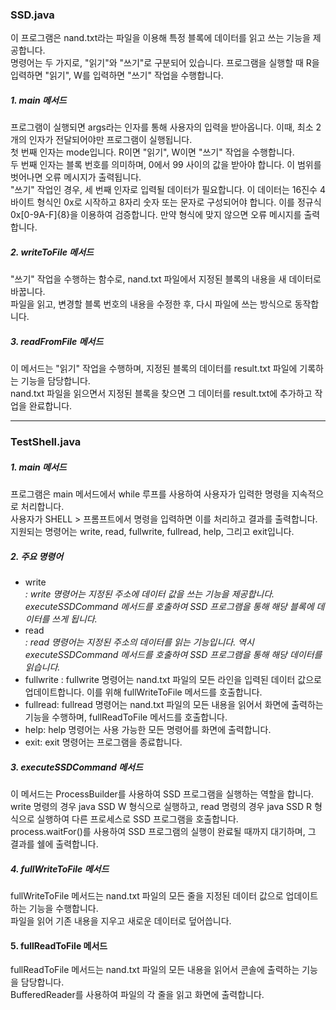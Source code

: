 ### SSD.java
이 프로그램은 nand.txt라는 파일을 이용해 특정 블록에 데이터를 읽고 쓰는 기능을 제공합니다.    
명령어는 두 가지로, "읽기"와 "쓰기"로 구분되어 있습니다. 프로그램을 실행할 때 R을 입력하면 "읽기", W를 입력하면 "쓰기" 작업을 수행합니다.

##### 1. main 메서드   
프로그램이 실행되면 args라는 인자를 통해 사용자의 입력을 받아옵니다. 이때, 최소 2개의 인자가 전달되어야만 프로그램이 실행됩니다.   
첫 번째 인자는 mode입니다. R이면 "읽기", W이면 "쓰기" 작업을 수행합니다.   
두 번째 인자는 블록 번호를 의미하며, 0에서 99 사이의 값을 받아야 합니다. 이 범위를 벗어나면 오류 메시지가 출력됩니다.    
"쓰기" 작업인 경우, 세 번째 인자로 입력될 데이터가 필요합니다. 이 데이터는 16진수 4바이트 형식인 0x로 시작하고 8자리 숫자 또는 문자로 구성되어야 합니다. 이를 정규식 0x[0-9A-F]{8}을 이용하여 검증합니다. 만약 형식에 맞지 않으면 오류 메시지를 출력합니다.

##### 2. writeToFile 메서드    
"쓰기" 작업을 수행하는 함수로, nand.txt 파일에서 지정된 블록의 내용을 새 데이터로 바꿉니다.    
파일을 읽고, 변경할 블록 번호의 내용을 수정한 후, 다시 파일에 쓰는 방식으로 동작합니다.

##### 3. readFromFile 메서드    
이 메서드는 "읽기" 작업을 수행하며, 지정된 블록의 데이터를 result.txt 파일에 기록하는 기능을 담당합니다.   
nand.txt 파일을 읽으면서 지정된 블록을 찾으면 그 데이터를 result.txt에 추가하고 작업을 완료합니다.   

<hr/>

### TestShell.java

##### 1. main 메서드   
프로그램은 main 메서드에서 while 루프를 사용하여 사용자가 입력한 명령을 지속적으로 처리합니다.   
사용자가 SHELL > 프롬프트에서 명령을 입력하면 이를 처리하고 결과를 출력합니다.   
지원되는 명령어는 write, read, fullwrite, fullread, help, 그리고 exit입니다.

##### 2. 주요 명령어   
- write <address> <data>: write 명령어는 지정된 주소에 데이터 값을 쓰는 기능을 제공합니다. executeSSDCommand 메서드를 호출하여 SSD 프로그램을 통해 해당 블록에 데이터를 쓰게 됩니다.   
- read <address>: read 명령어는 지정된 주소의 데이터를 읽는 기능입니다. 역시 executeSSDCommand 메서드를 호출하여 SSD 프로그램을 통해 해당 데이터를 읽습니다.   
- fullwrite <data>: fullwrite 명령어는 nand.txt 파일의 모든 라인을 입력된 데이터 값으로 업데이트합니다. 이를 위해 fullWriteToFile 메서드를 호출합니다.   
- fullread: fullread 명령어는 nand.txt 파일의 모든 내용을 읽어서 화면에 출력하는 기능을 수행하며, fullReadToFile 메서드를 호출합니다.  
- help: help 명령어는 사용 가능한 모든 명령어를 화면에 출력합니다.  
- exit: exit 명령어는 프로그램을 종료합니다.

##### 3. executeSSDCommand 메서드    
이 메서드는 ProcessBuilder를 사용하여 SSD 프로그램을 실행하는 역할을 합니다.   
write 명령의 경우 java SSD W <block> <data> 형식으로 실행하고, read 명령의 경우 java SSD R <block> 형식으로 실행하여 다른 프로세스로 SSD 프로그램을 호출합니다.   
process.waitFor()를 사용하여 SSD 프로그램의 실행이 완료될 때까지 대기하며, 그 결과를 쉘에 출력합니다.    
  
##### 4. fullWriteToFile 메서드     
fullWriteToFile 메서드는 nand.txt 파일의 모든 줄을 지정된 데이터 값으로 업데이트하는 기능을 수행합니다.   
파일을 읽어 기존 내용을 지우고 새로운 데이터로 덮어씁니다.
 
#### 5. fullReadToFile 메서드    
fullReadToFile 메서드는 nand.txt 파일의 모든 내용을 읽어서 콘솔에 출력하는 기능을 담당합니다.   
BufferedReader를 사용하여 파일의 각 줄을 읽고 화면에 출력합니다.   
